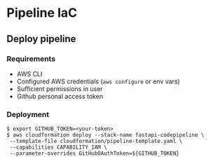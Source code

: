 # Pipeline IaC

## Deploy pipeline

### Requirements

- AWS CLI
- Configured AWS credentials (`aws configure` or env vars)
- Sufficient permissions in user
- Github personal access token

### Deployment

```shell
$ export GITHUB_TOKEN=<your-token>
$ aws cloudformation deploy --stack-name fastapi-codepipeline \
 --template-file cloudformation/pipeline-template.yaml \
 --capabilities CAPABILITY_IAM \
 --parameter-overrides GitHubOAuthToken=${GITHUB_TOKEN}
```